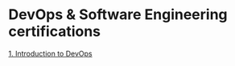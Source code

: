 <h1> DevOps & Software Engineering certifications</h1>
<a href="https://www.coursera.org/account/accomplishments/verify/6BANUUK7ULE5">1. Introduction to DevOps</a>
